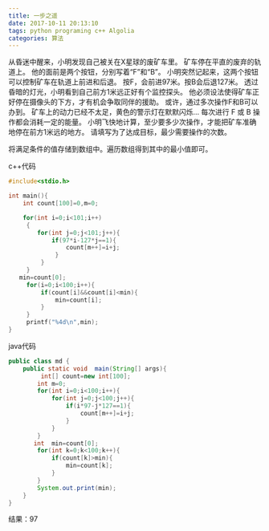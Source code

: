 ```yaml
---
title: 一步之遥
date: 2017-10-11 20:13:10
tags: python programing c++ Algolia
categories: 算法
---
```


从昏迷中醒来，小明发现自己被关在X星球的废矿车里。
矿车停在平直的废弃的轨道上。
他的面前是两个按钮，分别写着“F”和“B”。
小明突然记起来，这两个按钮可以控制矿车在轨道上前进和后退。
按F，会前进97米。按B会后退127米。
透过昏暗的灯光，小明看到自己前方1米远正好有个监控探头。
他必须设法使得矿车正好停在摄像头的下方，才有机会争取同伴的援助。
或许，通过多次操作F和B可以办到。
矿车上的动力已经不太足，黄色的警示灯在默默闪烁…
每次进行 F 或 B 操作都会消耗一定的能量。
小明飞快地计算，至少要多少次操作，才能把矿车准确地停在前方1米远的地方。
请填写为了达成目标，最少需要操作的次数。

将满足条件的值存储到数组中。遍历数组得到其中的最小值即可。

c++代码
```c++
#include<stdio.h>

int main(){
	int count[100]=0,m=0;

	for(int i=0;i<101;i++)
	 {
	 	for(int j=0;j<101;j++){
	 		if(97*i-127*j==1){
	 			count[m++]=i+j;
			 }
		 }
	 }
   min=count[0];
     for(i=0;i<100;i++){
         if(count[i]&&count[i]<min){
             min=count[i];
         }
     }
     printf("%4d\n",min);
}
```
java代码
```java
public class md {
    public static void  main(String[] args){
         int[] count=new int[100];
        int m=0;
        for(int i=0;i<100;i++){
            for(int j=0;j<100;j++){
                if(i*97-j*127==1){
                    count[m++]=i+j;
                }
            }
        }
       int  min=count[0];
        for(int k=0;k<100;k++){
            if(count[k]>min){
                min=count[k];
            }
        }
        System.out.print(min);
    }
}
```

结果：97
